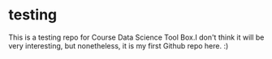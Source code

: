 testing
=======

This is a testing repo for Course Data Science Tool Box.I don't think it will be very interesting, but nonetheless, it is my first Github repo here. :)
